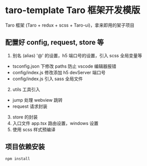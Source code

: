 # taro-template Taro 框架开发模版

Taro 框架 (Taro + redux + scss + Taro-ui)，拿来即用的架子项目

## 配置好 config, request, store 等

1. 别名 (alias) '@' 的设置，h5 端口号的设置，引入 scss 全局变量等
 * tsconfig.json 下修改 paths 防止 vscode 编辑器报错
 * config/index.js 修改添加 h5 devServer 端口号
 * config/index.js 引入 sass 全局文件

2. utils 工具引入
 * jump 处理 webview 跳转
 * request 请求封装 

3. store 的封装
4. 入口文件 app.tsx 路由设置，windows 设置
5. 使用 scss 样式预编译


## 项目依赖安装

```
npm install
```

